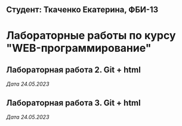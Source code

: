 ## Студент: Ткаченко Екатерина, ФБИ-13

# Лабораторные работы по курсу "WEB-программирование"

## Лабораторная работа 2. Git + html

*Дата 24.05.2023*

## Лабораторная работа 3. Git + html

*Дата 24.05.2023*